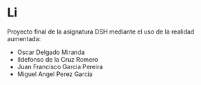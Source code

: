 # Li

Proyecto final de la asignatura DSH mediante el uso de la realidad aumentada:

- Oscar Delgado Miranda
- Ildefonso de la Cruz Romero
- Juan Francisco Garcia Pereira
- Miguel Angel Perez Garcia

